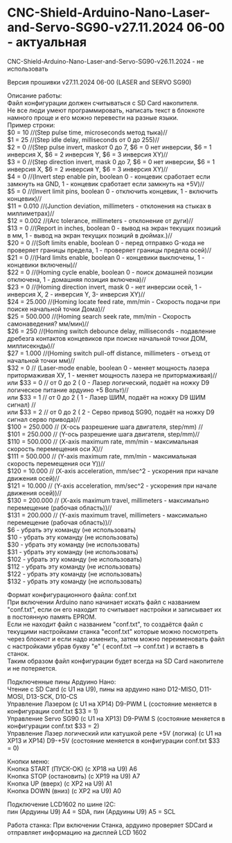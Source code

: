 # CNC-Shield-Arduino-Nano-Laser-and-Servo-SG90-v27.11.2024 06-00 - актуальная  
CNC-Shield-Arduino-Nano-Laser-and-Servo-SG90-v26.11.2024 - не использовать  

Версия прошивки v27.11.2024 06-00 (LASER and SERVO SG90)  

Описание работы:  
Файл конфигурации должен считываться с SD Card накопителя.  
Не все люди умеют программировать, написать текст в блокноте намного проще и его можно перевести на разные языки.  
Пример строки:  
$0 = 10 //(Step pulse time, microseconds метод тыка)//  
$1 = 25 //(Step idle delay, milliseconds от 0 до 255)//  
$2 = 0 //(Step pulse invert, maskот 0 до 7, $6 = 0 нет инверсии, $6 = 1 инверсия X, $6 = 2 инверсия Y, $6 = 3 инверсия XY)//  
$3 = 0 //(Step direction invert, mask 0 до 7, $6 = 0 нет инверсии, $6 = 1 инверсия X, $6 = 2 инверсия Y, $6 = 3 инверсия XY)//  
$4 = 0 //(Invert step enable pin, boolean 0 - концевик сработает если замкнуть на GND, 1 - концевик сработает если замкнуть на +5V)//  
$5 = 0 //(Invert limit pins, boolean 0 - отключить концевик, 1 - включить концевик)//  
$11 = 0.010 //(Junction deviation, millimeters - отклонения на стыках в миллиметрах)//  
$12 = 0.002 //(Arc tolerance, millimeters - отклонение от дуги)//  
$13 = 0 //(Report in inches, boolean 0 - вывод на экран текущих позиций в мм, 1 - вывод на экран текущих позиций в дюймах.)//  
$20 = 0 //(Soft limits enable, boolean 0 - перед отправко G-кода не проверяет границы предела, 1 - проверяет границы предела осей)//  
$21 = 0 //(Hard limits enable, boolean 0 - концевики выключены, 1 - концевики включены)//  
$22 = 0 //(Homing cycle enable, boolean 0 - поиск домашней позиции отключена, 1 - домашняя позиция включена)//  
$23 = 0 //(Homing direction invert, mask 0 - нет инверсии осей, 1 - инверсия X, 2 - инверсия Y, 3- инверсия XY)//  
$24 = 25.000 //(Homing locate feed rate, mm/min - Скорость подачи при поиске начальной точки Дома)//  
$25 = 500.000 //(Homing search seek rate, mm/min - Скорость самонаведения? мм/мин)//  
$26 = 250 //(Homing switch debounce delay, milliseconds - подавление дребезга контактов концевиков при поиске начальной точки ДОМ, миллисекнды)//  
$27 = 1.000 //(Homing switch pull-off distance, millimeters - отъезд от начальной точки мм)//  
$32 = 0 // (Laser-mode enable, boolean 0 - меняет мощность лазера притормаживая ХУ, 1 - меняет мощность лазера не притормаживая)//  
или $33 = 0 // от 0 до 2 ( 0 - Лазер логический, подаёт на ножку D9 логическое питание ардуино +5 Вольт)//  
или $33 = 1 // от 0 до 2 ( 1 - Лазер ШИМ, подаёт на ножку D9 ШИМ сигнал) //  
или $33 = 2 // от 0 до 2 ( 2 - Серво привод SG90, подаёт на ножку D9 сигнал серво привода)//  
$100 = 250.000 // (X-ось разрешение шага двигателя, step/mm) //  
$101 = 250.000 // (Y-ось разрешение шага двигателя, step/mm)//  
$110 = 500.000 // (X-axis maximum rate, mm/min - максимальная скорость перемещения оси X)//  
$111 = 500.000 // (Y-axis maximum rate, mm/min - максимальная скорость перемещения оси Y))//  
$120 = 10.000  // (X-axis acceleration, mm/sec^2 - ускорения при начале движения осей)//  
$121 = 10.000  // (Y-axis acceleration, mm/sec^2 - ускорения при начале движения осей))//  
$130 = 200.000 // (X-axis maximum travel, millimeters - максимально перемещение (рабочая область))//  
$131 = 200.000 // (Y-axis maximum travel, millimeters - максимально перемещение (рабочая область))//  
$6  -  убрать эту команду (не использовать)  
$10 -  убрать эту команду (не использовать)  
$30 -  убрать эту команду (не использовать)  
$31  - убрать эту команду (не использовать)  
$102 - убрать эту команду (не использовать)  
$112 - убрать эту команду (не использовать)  
$122 - убрать эту команду (не использовать)  
$132 - убрать эту команду (не использовать)
  
Формат конфигурационного файла: conf.txt   
При включении Arduino nano начинает искать файл с названием "conf.txt", если он его находит то считывает настройки и записывает их в постоянную память EPROM.  
Если не находит файл с названием "conf.txt", то создаётся файл с текущими настройками станка "econf.txt" которые можно посмотреть через блокнот и если надо изменить, затем можно переименовать файл с настройками убрав букву "e" ( econf.txt --> conf.txt ) и вставть в станок.  
Таким образом файл конфигурации будет всегда на SD Card накопителе и не потеряется.  

Подключенные пины Ардуино Нано:  
Чтение с SD Card (с U1 на U9), пины на ардуино нано D12-MISO, D11-MOSI, D13-SCK, D10-CS  
Управление Лазером (с U1 на XP14) D9-PWM L (состояние меняется в конфигурации conf.txt $33 = 1)  
Управление Servo SG90 (с U1 на XP13) D9-PWM S (состояние меняется в конфигурации conf.txt $33 = 2)  
Управление Лазер логический или катушкой реле +5V (логика) (с U1 на ХР13 и XP14) D9-+5V (состояние меняется в конфигурации conf.txt $33 = 0)  

Кнопки меню:  
Кнопка START (ПУСК-OK) (с XP18 на U9) A6  
Кнопка STOP (остановить) (с XP19 на U9) A7  
Кнопка UP (вверх) (с XP2 на U9) A1  
Кнопка DOWN (вниз) (с XP2 на U9) A0  

Подключение LCD1602 по шине I2C:  
пин (Ардуины U9) A4 = SDA, пин (Ардуины U9) A5 = SCL

Работа станка:
При включении Станка, ардуино проверяет SDCard и отправляет информацию на дисплей LCD 1602

